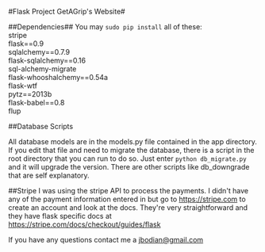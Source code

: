 #Flask Project GetAGrip's Website#

##Dependencies##
You may `sudo pip install` all of these:  
stripe  
flask==0.9  
sqlalchemy==0.7.9  
flask-sqlalchemy==0.16  
sql-alchemy-migrate  
flask-whooshalchemy==0.54a  
flask-wtf  
pytz==2013b  
flask-babel==0.8  
flup  

##Database Scripts

All database models are in the models.py file contained in the app directory. If you edit that file and need to migrate the database, there is a script in the root directory that you can run to do so. Just enter `python db_migrate.py` and it will upgrade the version. There are other scripts like db_downgrade that are self explanatory.

##Stripe
I was using the stripe API to process the payments. I didn't have any of the payment information entered in but go to https://stripe.com to create an account and 
look at the docs. They're very straightforward and they have flask specific docs at https://stripe.com/docs/checkout/guides/flask  
  
If you have any questions contact me a jbodian@gmail.com

